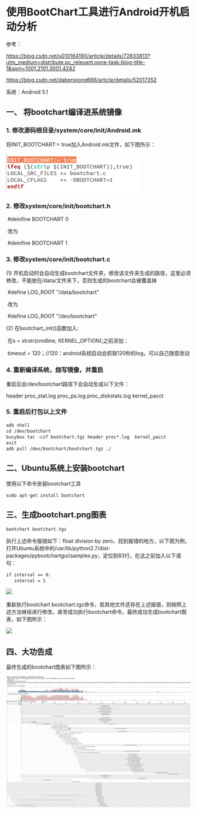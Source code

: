 # 使用BootChart工具进行Android开机启动分析

参考：

<https://blog.csdn.net/u010164190/article/details/72833813?utm_medium=distribute.pc_relevant.none-task-blog-title-1&spm=1001.2101.3001.4242> 

<https://blog.csdn.net/dabenxiong666/article/details/52017352>

系统：Android 5.1

## 一、 将bootchart编译进系统镜像

### 1. 修改源码根目录/system/core/init/Android.mk 

将INIT_BOOTCHART:= true加入Android.mk文件，如下图所示：

![](assets/markdown-img-paste-1602503078.png)

### 2. 修改system/core/init/bootchart.h 

​	\#deinfine BOOTCHART 0 

​	改为

​	\#deinfine BOOTCHART 1

### 3. 修改system/core/init/bootchart.c 

(1)	开机启动时会自动生成bootchart文件夹，修改该文件夹生成的路径，这里必须修改，不能放在/data/文件夹下，否则生成的bootchart会被覆盖掉

​	\#define LOG_ROOT  "/data/bootchart" 

​	改为

​	\#define LOG_ROOT  "/dev/bootchart"

(2) 在bootchart_init()函数加入:

​    在s = strstr(cmdline, KERNEL_OPTION);之前添加：

​    timeout = 120；//120：android系统启动会抓取120秒的log，可以自己随意改动

### 4. 重新编译系统，烧写镜像，并重启

重启后会/dev/bootchart路径下会自动生成以下文件：

header      proc_stat.log      proc_ps.log     proc_diskstats.log     kernel_pacct 

### 5. 重启后打包以上文件

~~~
adb shell
cd /dev/bootchart
busybox tar -czf bootchart.tgz header proc*.log  kernel_pacct 
exit
adb pull /dev/bootchart/bootchart.tgz ./
~~~

## 二、Ubuntu系统上安装bootchart

使用以下命令安装bootchart工具

~~~
sudo apt-get install bootchart
~~~
## 三、生成bootchart.png图表

~~~
bootchart bootchart.tgz
~~~

执行上述命令报错如下：float division by zero，找到报错的地方，以下图为例，打开Ubuntu系统中的/usr/lib/python2.7/dist-packages/pybootchartgui/samples.py，定位到83行，在这之前加入以下语句：

~~~
if interval == 0:
   interval = 1
~~~

![](./assets/1602506101.jpg)

重新执行bootchart bootchart.tgz命令，若其他文件还存在上述报错，则按照上述方法继续进行修改，直至成功执行bootchart命令，最终成功生成bootchart图表，如下图所示：

![](./assets/1602506589.jpg)

## 四、大功告成

最终生成的bootchart图表如下图所示：

![](./assets/ecc5e06e83837857d9a15a913483e50.png)